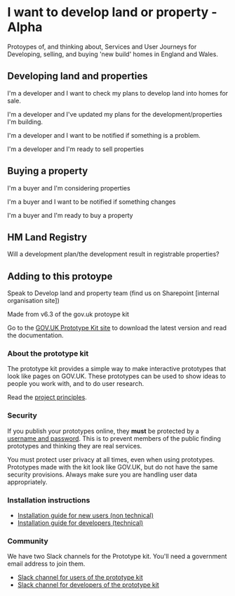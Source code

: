 # I want to develop land or property - Alpha

Protoypes of, and thinking about, Services and User Journeys for Developing, selling, and buying 'new build' homes in England and Wales.


## Developing land and properties

I'm a developer and I want to check my plans to develop land into homes for sale.

I'm a developer and I've updated my plans for the development/properties I'm building.

I'm a developer and I want to be notified if something is a problem.

I'm a developer and I'm ready to sell properties


## Buying a property

I'm a buyer and I'm considering properties

I'm a buyer and I want to be notified if something changes

I'm a buyer and I'm ready to buy a property


## HM Land Registry

Will a development plan/the development result in registrable properties?


## Adding to this protoype

Speak to Develop land and property team (find us on Sharepoint [internal organisation site])

Made from v6.3 of the gov.uk protoype kit

Go to the [GOV.UK Prototype Kit site](https://govuk-prototype-kit.herokuapp.com/docs) to download the latest version and read the documentation.

### About the prototype kit

The prototype kit provides a simple way to make interactive prototypes that look like pages on GOV.UK. These prototypes can be used to show ideas to people you work with, and to do user research.

Read the [project principles](https://govuk-prototype-kit.herokuapp.com/docs/principles).

### Security

If you publish your prototypes online, they **must** be protected by a [username and password](https://govuk-prototype-kit.herokuapp.com/docs/publishing-on-heroku). This is to prevent members of the public finding prototypes and thinking they are real services.

You must protect user privacy at all times, even when using prototypes. Prototypes made with the kit look like GOV.UK, but do not have the same security provisions. Always make sure you are handling user data appropriately.

### Installation instructions

- [Installation guide for new users (non technical)](https://govuk-prototype-kit.herokuapp.com/docs/install/introduction)
- [Installation guide for developers (technical)](https://govuk-prototype-kit.herokuapp.com/docs/install/developer-install-instructions)

### Community

We have two Slack channels for the Prototype kit. You'll need a government email address to join them.

* [Slack channel for users of the prototype kit](https://ukgovernmentdigital.slack.com/messages/prototype-kit/)
* [Slack channel for developers of the prototype kit](https://ukgovernmentdigital.slack.com/messages/prototype-kit-dev/)
